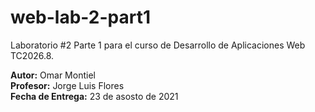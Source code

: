 # web-lab-2-part1
Laboratorio #2 Parte 1 para el curso de Desarrollo de Aplicaciones Web TC2026.8.

**Autor:** Omar Montiel  
**Profesor:** Jorge Luis Flores  
**Fecha de Entrega:** 23 de asosto de 2021
